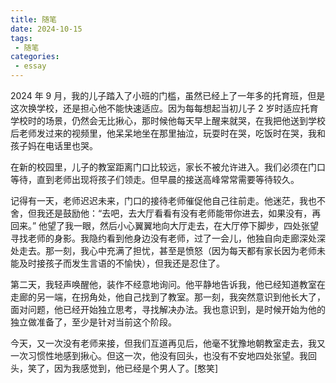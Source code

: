 ```yaml
---
title: 随笔
date: 2024-10-15
tags:
 - 随笔
categories:
 - essay
---
```


2024 年 9 月，我的儿子踏入了小班的门槛，虽然已经上了一年多的托育班，但是这次换学校，还是担心他不能快速适应。因为每每想起当初儿子 2 岁时适应托育学校时的场景，仍然会无比揪心，那时候他每天早上醒来就哭，在我把他送到学校后老师发过来的视频里，他呆呆地坐在那里抽泣，玩耍时在哭，吃饭时在哭，我和孩子妈在电话里也哭。

在新的校园里，儿子的教室距离门口比较远，家长不被允许进入。我们必须在门口等待，直到老师出现将孩子们领走。但早晨的接送高峰常常需要等待较久。

记得有一天，老师迟迟未来，门口的接待老师催促他自己往前走。他迷茫，我也不舍，但我还是鼓励他：“去吧，去大厅看看有没有老师能带你进去，如果没有，再回来。” 他望了我一眼，然后小心翼翼地向大厅走去，在大厅停下脚步，四处张望寻找老师的身影。我隐约看到他身边没有老师，过了一会儿，他独自向走廊深处深处走去。那一刻，我心中充满了担忧，甚至是愤怒（因为每天都有家长因为老师未能及时接孩子而发生言语的不愉快），但我还是忍住了。

第二天，我轻声唤醒他，装作不经意地询问。他平静地告诉我，他已经知道教室在走廊的另一端，在拐角处，他自己找到了教室。那一刻，我突然意识到他长大了，面对问题，他已经开始独立思考，寻找解决办法。我也意识到，是时候开始为他的独立做准备了，至少是针对当前这个阶段。

今天，又一次没有老师来接，但我们互道再见后，他毫不犹豫地朝教室走去，我又一次习惯性地感到揪心。但这一次，他没有回头，也没有不安地四处张望。我回头，笑了，因为我感觉到，他已经是个男人了。[憨笑]
